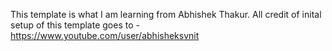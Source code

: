 This template is what I am learning from Abhishek Thakur. All credit of inital setup of this template goes to - https://www.youtube.com/user/abhisheksvnit
